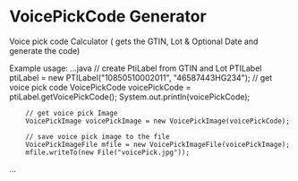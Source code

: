 VoicePickCode Generator
=============

Voice pick code Calculator ( gets the GTIN, Lot &amp; Optional Date and generate the code)


Example usage:
...java
        // create PtiLabel from GTIN and Lot
        PTILabel ptiLabel = new PTILabel("10850510002011", "46587443HG234");
       	// get voice pick code
        VoicePickCode voicePickCode = ptiLabel.getVoicePickCode();
        System.out.println(voicePickCode);
        
        // get voice pick Image
        VoicePickImage voicePickImage = new VoicePickImage(voicePickCode);
        
        // save voice pick image to the file
        VoicePickImageFile mfile = new VoicePickImageFile(voicePickImage);
        mfile.writeTo(new File("voicePick.jpg"));
...
